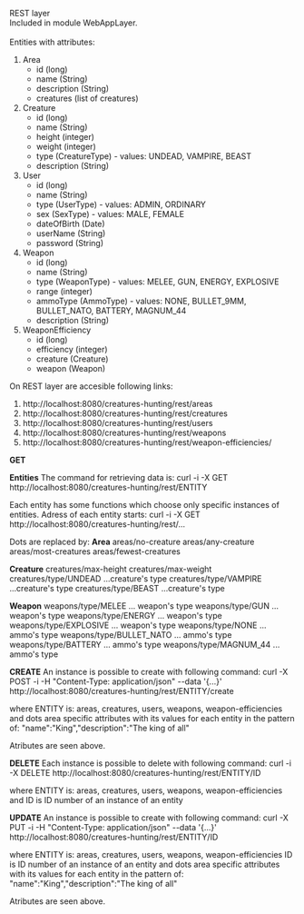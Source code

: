 REST layer<br>
Included in module WebAppLayer.<br>
<br>
Entities with attributes:<br>
1. Area<br>
	- id (long)<br>
	- name (String)<br>
	- description (String)<br>
	- creatures (list of creatures)<br>
2. Creature
	- id (long)
	- name (String) 
	- height (integer)
	- weight (integer)
	- type (CreatureType) - values: UNDEAD, VAMPIRE, BEAST	
	- description (String)
3. User
	- id (long)
	- name (String)
	- type (UserType) - values: ADMIN, ORDINARY
	- sex (SexType) - values: MALE, FEMALE
	- dateOfBirth (Date)
	- userName (String)
	- password (String)
4. Weapon
	- id (long)
	- name (String)
	- type (WeaponType) - values: MELEE, GUN, ENERGY, EXPLOSIVE
	- range (integer)
	- ammoType (AmmoType) - values:  NONE, BULLET_9MM, BULLET_NATO, BATTERY, MAGNUM_44
	- description (String)
5. WeaponEfficiency
	- id (long)
	- efficiency (integer)
	- creature (Creature)
	- weapon (Weapon)

On REST layer are accesible following links:
1. http://localhost:8080/creatures-hunting/rest/areas
2. http://localhost:8080/creatures-hunting/rest/creatures
3. http://localhost:8080/creatures-hunting/rest/users
4. http://localhost:8080/creatures-hunting/rest/weapons
5. http://localhost:8080/creatures-hunting/rest/weapon-efficiencies/

**GET**

****Entities****
The command for retrieving data is:
curl -i -X GET http://localhost:8080/creatures-hunting/rest/ENTITY

Each entity has some functions which choose only specific instances of entities.
Adress of each entity starts:
curl -i -X GET http://localhost:8080/creatures-hunting/rest/...

Dots are replaced by:
********Area********
areas/no-creature
areas/any-creature
areas/most-creatures
areas/fewest-creatures
	
********Creature********
creatures/max-height
creatures/max-weight
creatures/type/UNDEAD ...creature's type
creatures/type/VAMPIRE ...creature's type
creatures/type/BEAST ...creature's type

********Weapon********
weapons/type/MELEE ... weapon's type
weapons/type/GUN ... weapon's type
weapons/type/ENERGY ... weapon's type
weapons/type/EXPLOSIVE ... weapon's type
weapons/type/NONE ... ammo's type
weapons/type/BULLET_NATO ... ammo's type
weapons/type/BATTERY ... ammo's type
weapons/type/MAGNUM_44 ... ammo's type


**CREATE**
An instance is possible to create with following command:
curl -X POST -i -H "Content-Type: application/json" --data '{...}' http://localhost:8080/creatures-hunting/rest/ENTITY/create

where ENTITY is: areas, creatures, users, weapons, weapon-efficiencies
and dots area specific attributes with its values for each entity in the pattern of: "name":"King","description":"The king of all"

Atributes are seen above.

**DELETE**
Each instance is possible to delete with following command: 
curl -i -X DELETE http://localhost:8080/creatures-hunting/rest/ENTITY/ID

where ENTITY is: areas, creatures, users, weapons, weapon-efficiencies
and ID is ID number of an instance of an entity

**UPDATE**
An instance is possible to create with following command:
curl -X PUT -i -H "Content-Type: application/json" --data '{...}' http://localhost:8080/creatures-hunting/rest/ENTITY/ID

where ENTITY is: areas, creatures, users, weapons, weapon-efficiencies
ID is ID number of an instance of an entity
and dots area specific attributes with its values for each entity in the pattern of: "name":"King","description":"The king of all"

Atributes are seen above.

